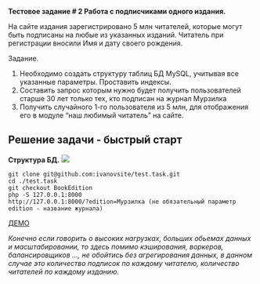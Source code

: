 
**Тестовое задание # 2 Работа с подписчиками одного издания.**

На сайте издания зарегистрировано 5 млн читателей, которые могут быть подписаны на любые из указанных изданий.
Читатель при регистрации вносили Имя и дату своего рождения.

Задание.
1. Необходимо создать структуру таблиц БД MySQL, учитывая все указанные параметры. Проставить индексы.
2. Составить запрос которым нужно будет получить   пользователей старше 30 лет только тех, кто подписан на журнал Мурзилка
3. Получить случайного 1-го пользователя из 5 млн, для отображения его в модуле “наш любимый читатель” на сайте.

## Решение задачи - быстрый старт

**Структура БД.**
![](https://lh5.googleusercontent.com/8mobwi3suqCbRU2eGPMwIMSH4Z4wxGWbnEN48TPyb7jAqvQ78WLtkkkQP0LV3hxFM6qUr8zcnHbdczo=w1223-h938)

```
git clone git@github.com:ivanovsite/test.task.git
cd ./test.task
git checkout BookEdition
php -S 127.0.0.1:8000
http://127.0.0.1:8000/?edition=Мурзилка (не обязательный параметр edition - название журнала)
```
[ДЕМО](http://ivanov.site/demo/be/)

_Конечно если говорить о высоких нагрузках, больших обьемах данных и масштабировании, то здесь помимо кэширования, воркеров, балансировщиков ..., не обойтись без агрегирования данных, в данном случае это количество подписок по каждому читателю, количество читателей по каждому изданию._
